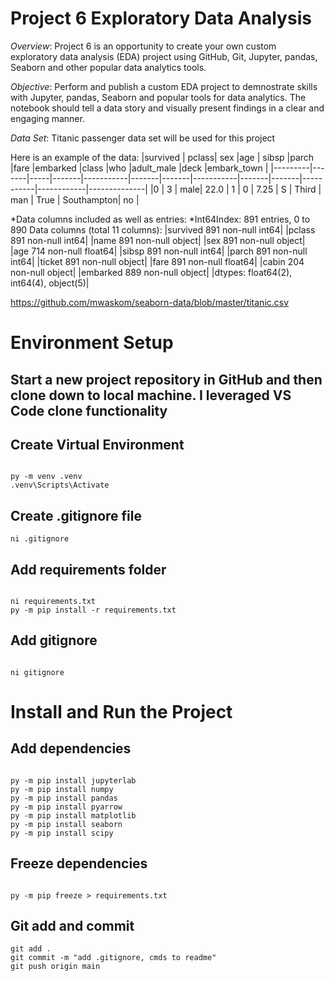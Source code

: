 # Project 6 Exploratory Data Analysis

_Overview_:
Project 6 is an opportunity to create your own custom exploratory data analysis (EDA) project using GitHub, Git, Jupyter, pandas, Seaborn and other popular data analytics tools.

_Objective_:
Perform and publish a custom EDA project to demnostrate skills with Jupyter, pandas, Seaborn and popular tools for data analytics. The notebook should tell a data story and visually present findings in a clear and engaging manner. 

_Data Set_: Titanic passenger data set will be used for this project

Here is an example of the data:
|survived |	pclass|	sex	|age    |	sibsp	|parch	|fare	|embarked	|class	|who	|adult_male	|deck	     |embark_town	|
|---------|-------|-----|-------|-----------|-------|-------|-----------|-------|-------|-----------|------------|--------------|
|0	      |   3	  | male| 22.0	| 1         | 0	    | 7.25	| S	        | Third	| man   | True		| Southampton| no	        | 


*Data columns included as well as entries:
*Int64Index: 891 entries, 0 to 890
Data columns (total 11 columns):
|survived    891 non-null int64|
|pclass      891 non-null int64|
|name        891 non-null object|
|sex         891 non-null object|
|age         714 non-null float64|
|sibsp       891 non-null int64|
|parch       891 non-null int64|
|ticket      891 non-null object|
|fare        891 non-null float64|
|cabin       204 non-null object|
|embarked    889 non-null object|
|dtypes: float64(2), int64(4), object(5)|


https://github.com/mwaskom/seaborn-data/blob/master/titanic.csv

# Environment Setup 

## Start a new project repository in GitHub and then clone down to local machine. I leveraged VS Code clone functionality

## Create Virtual Environment

```shell

py -m venv .venv
.venv\Scripts\Activate
```

## Create .gitignore file
```shell
ni .gitignore
```

## Add requirements folder

```shell

ni requirements.txt
py -m pip install -r requirements.txt
```

## Add gitignore

```shell

ni gitignore
```

# Install and Run the Project

## Add dependencies

```shell

py -m pip install jupyterlab
py -m pip install numpy
py -m pip install pandas
py -m pip install pyarrow
py -m pip install matplotlib 
py -m pip install seaborn
py -m pip install scipy
```

## Freeze dependencies

```shell

py -m pip freeze > requirements.txt
```

## Git add and commit 

```shell
git add .
git commit -m "add .gitignore, cmds to readme"
git push origin main
```